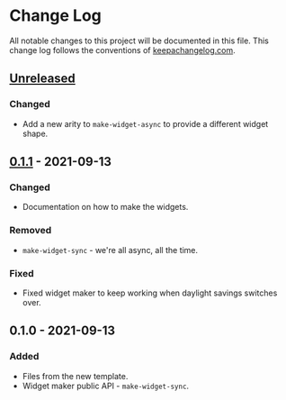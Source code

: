 # Change Log
All notable changes to this project will be documented in this file. This change log follows the conventions of [keepachangelog.com](http://keepachangelog.com/).

## [Unreleased]
### Changed
- Add a new arity to `make-widget-async` to provide a different widget shape.

## [0.1.1] - 2021-09-13
### Changed
- Documentation on how to make the widgets.

### Removed
- `make-widget-sync` - we're all async, all the time.

### Fixed
- Fixed widget maker to keep working when daylight savings switches over.

## 0.1.0 - 2021-09-13
### Added
- Files from the new template.
- Widget maker public API - `make-widget-sync`.

[Unreleased]: https://sourcehost.site/your-name/clojure-min-abs-val/compare/0.1.1...HEAD
[0.1.1]: https://sourcehost.site/your-name/clojure-min-abs-val/compare/0.1.0...0.1.1
